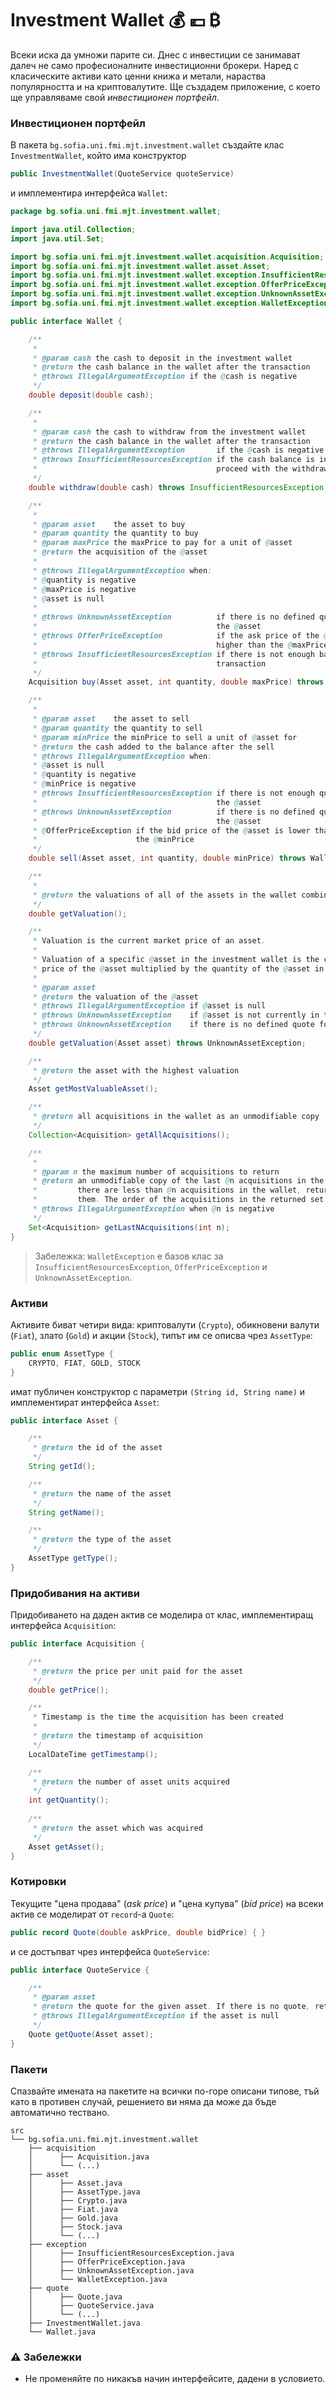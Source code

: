 # Investment Wallet :moneybag: :euro: ₿

Всеки иска да умножи парите си. Днес с инвестиции се занимават далеч не само професионалните инвестиционни брокери. Наред с класическите активи като ценни книжа и метали, нараства популярността и на криптовалутите. Ще създадем приложение, с което ще управляваме свой *инвестиционен портфейл*.

### Инвестиционен портфейл

В пакета `bg.sofia.uni.fmi.mjt.investment.wallet` създайте клас `InvestmentWallet`, който има конструктор

```java
public InvestmentWallet(QuoteService quoteService)
```
и имплементира интерфейса `Wallet`:

```java
package bg.sofia.uni.fmi.mjt.investment.wallet;

import java.util.Collection;
import java.util.Set;

import bg.sofia.uni.fmi.mjt.investment.wallet.acquisition.Acquisition;
import bg.sofia.uni.fmi.mjt.investment.wallet.asset.Asset;
import bg.sofia.uni.fmi.mjt.investment.wallet.exception.InsufficientResourcesException;
import bg.sofia.uni.fmi.mjt.investment.wallet.exception.OfferPriceException;
import bg.sofia.uni.fmi.mjt.investment.wallet.exception.UnknownAssetException;
import bg.sofia.uni.fmi.mjt.investment.wallet.exception.WalletException;

public interface Wallet {

    /**
     *
     * @param cash the cash to deposit in the investment wallet
     * @return the cash balance in the wallet after the transaction
     * @throws IllegalArgumentException if the @cash is negative
     */
    double deposit(double cash);

    /**
     *
     * @param cash the cash to withdraw from the investment wallet
     * @return the cash balance in the wallet after the transaction
     * @throws IllegalArgumentException       if the @cash is negative
     * @throws InsufficientResourcesException if the cash balance is insufficient to
     *                                        proceed with the withdrawal
     */
    double withdraw(double cash) throws InsufficientResourcesException;

    /**
     *
     * @param asset    the asset to buy
     * @param quantity the quantity to buy
     * @param maxPrice the maxPrice to pay for a unit of @asset
     * @return the acquisition of the @asset
     *
     * @throws IllegalArgumentException when:
     * @quantity is negative
     * @maxPrice is negative
     * @asset is null
     *
     * @throws UnknownAssetException          if there is no defined quote for
     *                                        the @asset
     * @throws OfferPriceException            if the ask price of the @asset is
     *                                        higher than the @maxPrice
     * @throws InsufficientResourcesException if there is not enough balance for the
     *                                        transaction
     */
    Acquisition buy(Asset asset, int quantity, double maxPrice) throws WalletException;

    /**
     *
     * @param asset    the asset to sell
     * @param quantity the quantity to sell
     * @param minPrice the minPrice to sell a unit of @asset for
     * @return the cash added to the balance after the sell
     * @throws IllegalArgumentException when:
     * @asset is null
     * @quantity is negative
     * @minPrice is negative
     * @throws InsufficientResourcesException if there is not enough quantity of
     *                                        the @asset
     * @throws UnknownAssetException          if there is no defined quote for
     *                                        the @asset
     * @OfferPriceException if the bid price of the @asset is lower than
     *                      the @minPrice
     */
    double sell(Asset asset, int quantity, double minPrice) throws WalletException;

    /**
     *
     * @return the valuations of all of the assets in the wallet combined
     */
    double getValuation();

    /**
     * Valuation is the current market price of an asset.
     *
     * Valuation of a specific @asset in the investment wallet is the current bid
     * price of the @asset multiplied by the quantity of the @asset in the wallet
     *
     * @param asset
     * @return the valuation of the @asset
     * @throws IllegalArgumentException if @asset is null
     * @throws UnknownAssetException    if @asset is not currently in the wallet
     * @throws UnknownAssetException    if there is no defined quote for the @asset
     */
    double getValuation(Asset asset) throws UnknownAssetException;

    /**
     * @return the asset with the highest valuation
     */
    Asset getMostValuableAsset();

    /**
     * @return all acquisitions in the wallet as an unmodifiable copy
     */
    Collection<Acquisition> getAllAcquisitions();

    /**
     *
     * @param n the maximum number of acquisitions to return
     * @return an unmodifiable copy of the last @n acquisitions in the wallet. If
     *         there are less than @n acquisitions in the wallet, return all of
     *         them. The order of the acquisitions in the returned set is undefined
     * @throws IllegalArgumentException when @n is negative
     */
    Set<Acquisition> getLastNAcquisitions(int n);
}

```

> Забележкa: `WalletException` е базов клас за `InsufficientResourcesException`, `OfferPriceException` и `UnknownAssetException`.

### Активи

Активите биват четири вида: криптовалути (`Crypto`), обикновени валути (`Fiat`), злато (`Gold`) и акции (`Stock`), типът им се описва чрез `AssetType`:

```java
public enum AssetType {
    CRYPTO, FIAT, GOLD, STOCK
}
```

имат публичен конструктор с параметри `(String id, String name)` и имплементират интерфейса `Asset`:

```java
public interface Asset {

    /**
     * @return the id of the asset
     */
    String getId();

    /**
     * @return the name of the asset
     */
    String getName();

    /**
     * @return the type of the asset
     */
    AssetType getType();
}
```

### Придобивания на активи

Придобиването на даден актив се моделира от клас, имплементиращ интерфейса `Acquisition`:

```java
public interface Acquisition {

    /**
     * @return the price per unit paid for the asset
     */
    double getPrice();

    /**
     * Timestamp is the time the acquisition has been created
     * 
     * @return the timestamp of acquisition
     */
    LocalDateTime getTimestamp();

    /**
     * @return the number of asset units acquired
     */
    int getQuantity();
    
    /**
     * @return the asset which was acquired
     */
    Asset getAsset();
}
```

### Котировки

Текущите "цена продава" (*ask price*) и "цена купува" (*bid price*) на всеки актив се моделират от `record`-a `Quote`:

```java
public record Quote(double askPrice, double bidPrice) { }
```

 и се достъпват чрез интерфейса `QuoteService`:

```java
public interface QuoteService {

    /**
     * @param asset
     * @return the quote for the given asset. If there is no quote, return null.
     * @throws IllegalArgumentException if the asset is null
     */
    Quote getQuote(Asset asset);
}

```

### Пакети

Спазвайте имената на пакетите на всички по-горе описани типове, тъй като в противен случай, решението ви няма да може да бъде автоматично тествано.

```
src
└── bg.sofia.uni.fmi.mjt.investment.wallet
    ├── acquisition
    │      ├── Acquisition.java
    │      └── (...)
    ├── asset
    │      ├── Asset.java
    │      ├── AssetType.java
    │      ├── Crypto.java
    │      ├── Fiat.java
    │      ├── Gold.java
    │      ├── Stock.java
    │      └── (...)
    ├── exception
    │      ├── InsufficientResourcesException.java
    │      ├── OfferPriceException.java
    │      ├── UnknownAssetException.java
    │      └── WalletException.java
    ├── quote
    │      ├── Quote.java
    │      ├── QuoteService.java
    │      └── (...)
    ├── InvestmentWallet.java
    └── Wallet.java
```

### :warning: Забележки

- Не променяйте по никакъв начин интерфейсите, дадени в условието.
